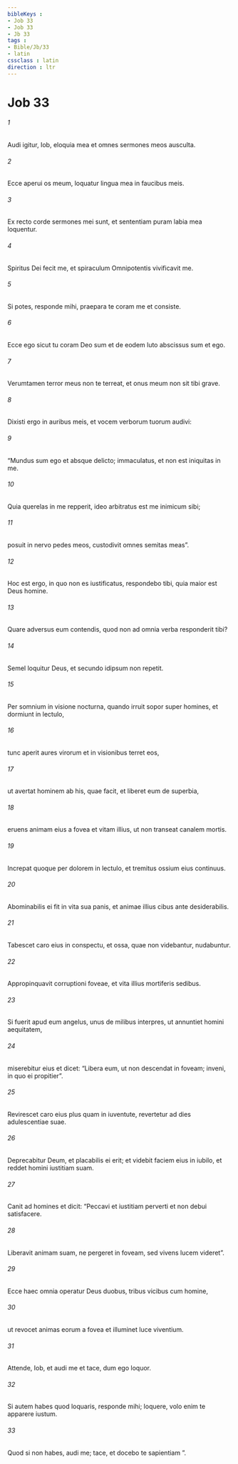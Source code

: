 ```yaml
---
bibleKeys : 
- Job 33
- Job 33
- Jb 33
tags : 
- Bible/Jb/33
- latin
cssclass : latin
direction : ltr
---
```


# Job 33

###### 1
Audi igitur, Iob, eloquia mea et omnes sermones meos ausculta.
###### 2
Ecce aperui os meum, loquatur lingua mea in faucibus meis.
###### 3
Ex recto corde sermones mei sunt, et sententiam puram labia mea loquentur.
###### 4
Spiritus Dei fecit me, et spiraculum Omnipotentis vivificavit me.
###### 5
Si potes, responde mihi, praepara te coram me et consiste.
###### 6
Ecce ego sicut tu coram Deo sum et de eodem luto abscissus sum et ego.
###### 7
Verumtamen terror meus non te terreat, et onus meum non sit tibi grave.
###### 8
Dixisti ergo in auribus meis, et vocem verborum tuorum audivi:
###### 9
“Mundus sum ego et absque delicto; immaculatus, et non est iniquitas in me.
###### 10
Quia querelas in me repperit, ideo arbitratus est me inimicum sibi;
###### 11
posuit in nervo pedes meos, custodivit omnes semitas meas”.
###### 12
Hoc est ergo, in quo non es iustificatus, respondebo tibi, quia maior est Deus homine.
###### 13
Quare adversus eum contendis, quod non ad omnia verba responderit tibi?
###### 14
Semel loquitur Deus, et secundo idipsum non repetit.
###### 15
Per somnium in visione nocturna, quando irruit sopor super homines, et dormiunt in lectulo,
###### 16
tunc aperit aures virorum et in visionibus terret eos,
###### 17
ut avertat hominem ab his, quae facit, et liberet eum de superbia,
###### 18
eruens animam eius a fovea et vitam illius, ut non transeat canalem mortis.
###### 19
Increpat quoque per dolorem in lectulo, et tremitus ossium eius continuus.
###### 20
Abominabilis ei fit in vita sua panis, et animae illius cibus ante desiderabilis.
###### 21
Tabescet caro eius in conspectu, et ossa, quae non videbantur, nudabuntur.
###### 22
Appropinquavit corruptioni foveae, et vita illius mortiferis sedibus.
###### 23
Si fuerit apud eum angelus, unus de milibus interpres, ut annuntiet homini aequitatem,
###### 24
miserebitur eius et dicet: “Libera eum, ut non descendat in foveam; inveni, in quo ei propitier”.
###### 25
Revirescet caro eius plus quam in iuventute, revertetur ad dies adulescentiae suae.
###### 26
Deprecabitur Deum, et placabilis ei erit; et videbit faciem eius in iubilo, et reddet homini iustitiam suam.
###### 27
Canit ad homines et dicit: “Peccavi et iustitiam perverti et non debui satisfacere.
###### 28
Liberavit animam suam, ne pergeret in foveam, sed vivens lucem videret”.
###### 29
Ecce haec omnia operatur Deus duobus, tribus vicibus cum homine,
###### 30
ut revocet animas eorum a fovea et illuminet luce viventium.
###### 31
Attende, Iob, et audi me et tace, dum ego loquor.
###### 32
Si autem habes quod loquaris, responde mihi; loquere, volo enim te apparere iustum.
###### 33
Quod si non habes, audi me; tace, et docebo te sapientiam ”.
